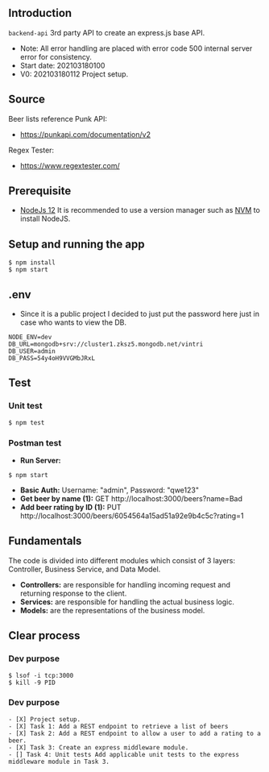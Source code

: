 ## Introduction

`backend-api` 3rd party API to create an express.js base API.
* Note: All error handling are placed with error code 500 internal server error for consistency.
* Start date: 202103180100
* V0: 202103180112 Project setup.


## Source
Beer lists reference Punk API:
* https://punkapi.com/documentation/v2

Regex Tester:
* https://www.regextester.com/


## Prerequisite

* [NodeJs 12](https://nodejs.org/en/) It is recommended to use a version manager such as [NVM](https://github.com/nvm-sh/nvm) to install NodeJS.

## Setup and running the app

```
$ npm install
$ npm start
```

## .env
* Since it is a public project I decided to just put the password here just in case who wants to view the DB.

```
NODE_ENV=dev
DB_URL=mongodb+srv://cluster1.zksz5.mongodb.net/vintri
DB_USER=admin
DB_PASS=54y4oH9VVGMbJRxL
```

## Test

### Unit test

```
$ npm test
```

### Postman  test

* **Run Server:**
```
$ npm start
```

* **Basic Auth:** Username: "admin", Password: "qwe123"
* **Get beer by name (1):** GET http://localhost:3000/beers?name=Bad
* **Add beer rating by ID (1):** PUT http://localhost:3000/beers/6054564a15ad51a92e9b4c5c?rating=1



## Fundamentals

The code is divided into different modules which consist of 3 layers: Controller, Business Service, and Data Model.

* **Controllers:** are responsible for handling incoming request and returning response to the client.
* **Services:** are responsible for handling the actual business logic.  
* **Models:** are the representations of the business model.


## Clear process

### Dev purpose

```
$ lsof -i tcp:3000
$ kill -9 PID
```

### Dev purpose

```.todo
- [X] Project setup.
- [X] Task 1: Add a REST endpoint to retrieve a list of beers
- [X] Task 2: Add a REST endpoint to allow a user to add a rating to a beer.
- [X] Task 3: Create an express middleware module.
- [] Task 4: Unit tests Add applicable unit tests to the express middleware module in Task 3.
```
